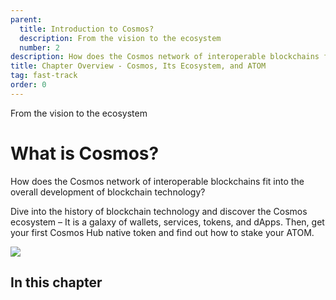 ```yaml
---
parent:
  title: Introduction to Cosmos?
  description: From the vision to the ecosystem
  number: 2
description: How does the Cosmos network of interoperable blockchains fit into the overall development of blockchain technology?
title: Chapter Overview - Cosmos, Its Ecosystem, and ATOM
tag: fast-track
order: 0
---
```


<div class="tm-overline tm-rf-1 tm-lh-title tm-medium tm-muted">From the vision to the ecosystem</div>
<h1 class="mt-4 mb-6">What is Cosmos?</h1>

How does the Cosmos network of interoperable blockchains fit into the overall development of blockchain technology? 

Dive into the history of blockchain technology and discover the Cosmos ecosystem – It is a galaxy of wallets, services, tokens, and dApps. Then, get your first Cosmos Hub native token and find out how to stake your ATOM.

![](/cosmos_dev_portal_module-02-lp.png)

## In this chapter

<HighlightBox type="learning">



</HighlightBox>

<card-module/>
